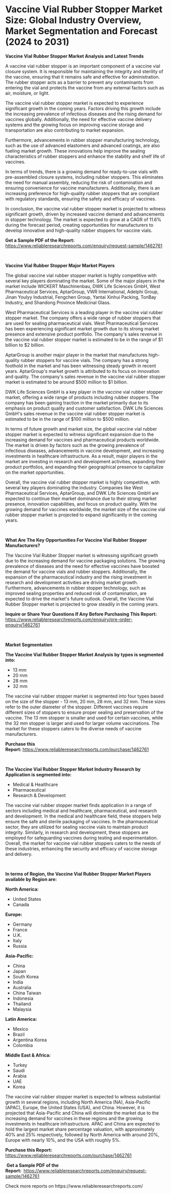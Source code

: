 <p><h1>Vaccine Vial Rubber Stopper Market Size: Global Industry Overview, Market Segmentation and Forecast (2024 to 2031)</h1></p><p><strong>Vaccine Vial Rubber Stopper Market Analysis and Latest Trends</strong></p>
<p><p>A vaccine vial rubber stopper is an important component of a vaccine vial closure system. It is responsible for maintaining the integrity and sterility of the vaccine, ensuring that it remains safe and effective for administration. The rubber stopper acts as a barrier to prevent any contaminants from entering the vial and protects the vaccine from any external factors such as air, moisture, or light.</p><p>The vaccine vial rubber stopper market is expected to experience significant growth in the coming years. Factors driving this growth include the increasing prevalence of infectious diseases and the rising demand for vaccines globally. Additionally, the need for effective vaccine delivery systems and the growing focus on improving vaccine storage and transportation are also contributing to market expansion.</p><p>Furthermore, advancements in rubber stopper manufacturing technology, such as the use of advanced elastomers and advanced coatings, are also fueling market growth. These innovations help improve the sealing characteristics of rubber stoppers and enhance the stability and shelf life of vaccines.</p><p>In terms of trends, there is a growing demand for ready-to-use vials with pre-assembled closure systems, including rubber stoppers. This eliminates the need for manual assembly, reducing the risk of contamination and ensuring convenience for vaccine manufacturers. Additionally, there is an increasing preference for high-quality rubber stoppers that are compliant with regulatory standards, ensuring the safety and efficacy of vaccines.</p><p>In conclusion, the vaccine vial rubber stopper market is projected to witness significant growth, driven by increased vaccine demand and advancements in stopper technology. The market is expected to grow at a CAGR of 11.6% during the forecast period, creating opportunities for manufacturers to develop innovative and high-quality rubber stoppers for vaccine vials.</p></p>
<p><strong>Get a Sample PDF of the Report:&nbsp;</strong> <a href="https://www.reliableresearchreports.com/enquiry/request-sample/1462761">https://www.reliableresearchreports.com/enquiry/request-sample/1462761</a></p>
<p>&nbsp;</p>
<p><strong>Vaccine Vial Rubber Stopper Major Market Players</strong></p>
<p><p>The global vaccine vial rubber stopper market is highly competitive with several key players dominating the market. Some of the major players in the market include WICKERT Maschinenbau, DWK Life Sciences GmbH, West Pharmaceutical Services, AptarGroup, VWR International, Adelphi Group, Jinan Youlyy Industrial, Fengchen Group, Yantai Xinhui Packing, TonBay Industry, and Shandong Province Medicinal Glass.</p><p>West Pharmaceutical Services is a leading player in the vaccine vial rubber stopper market. The company offers a wide range of rubber stoppers that are used for sealing pharmaceutical vials. West Pharmaceutical Services has been experiencing significant market growth due to its strong market presence and extensive product portfolio. The company's sales revenue in the vaccine vial rubber stopper market is estimated to be in the range of $1 billion to $2 billion.</p><p>AptarGroup is another major player in the market that manufactures high-quality rubber stoppers for vaccine vials. The company has a strong foothold in the market and has been witnessing steady growth in recent years. AptarGroup's market growth is attributed to its focus on innovation and quality. The company's sales revenue in the vaccine vial rubber stopper market is estimated to be around $500 million to $1 billion.</p><p>DWK Life Sciences GmbH is a key player in the vaccine vial rubber stopper market, offering a wide range of products including rubber stoppers. The company has been gaining traction in the market primarily due to its emphasis on product quality and customer satisfaction. DWK Life Sciences GmbH's sales revenue in the vaccine vial rubber stopper market is estimated to be in the range of $100 million to $500 million.</p><p>In terms of future growth and market size, the global vaccine vial rubber stopper market is expected to witness significant expansion due to the increasing demand for vaccines and pharmaceutical products worldwide. The market is driven by factors such as the growing prevalence of infectious diseases, advancements in vaccine development, and increasing investments in healthcare infrastructure. As a result, major players in the market are investing in research and development activities, expanding their product portfolios, and expanding their geographical presence to capitalize on the market opportunities.</p><p>Overall, the vaccine vial rubber stopper market is highly competitive, with several key players dominating the industry. Companies like West Pharmaceutical Services, AptarGroup, and DWK Life Sciences GmbH are expected to continue their market dominance due to their strong market presence, innovation capabilities, and focus on product quality. With the growing demand for vaccines worldwide, the market size of the vaccine vial rubber stopper market is projected to expand significantly in the coming years.</p></p>
<p>&nbsp;</p>
<p><strong>What Are The Key Opportunities For Vaccine Vial Rubber Stopper Manufacturers?</strong></p>
<p><p>The Vaccine Vial Rubber Stopper market is witnessing significant growth due to the increasing demand for vaccine packaging solutions. The growing prevalence of diseases and the need for effective vaccines have boosted the demand for vaccine vials and rubber stoppers. Additionally, the expansion of the pharmaceutical industry and the rising investment in research and development activities are driving market growth. Furthermore, advancements in rubber stopper technology, such as improved sealing properties and reduced risk of contamination, are expected to drive the market's future outlook. Overall, the Vaccine Vial Rubber Stopper market is projected to grow steadily in the coming years.</p></p>
<p><strong>Inquire or Share Your Questions If Any Before Purchasing This Report:</strong> <a href="https://www.reliableresearchreports.com/enquiry/pre-order-enquiry/1462761">https://www.reliableresearchreports.com/enquiry/pre-order-enquiry/1462761</a></p>
<p>&nbsp;</p>
<p><strong>Market Segmentation</strong></p>
<p><strong>The Vaccine Vial Rubber Stopper Market Analysis by types is segmented into:</strong></p>
<p><ul><li>13 mm</li><li>20 mm</li><li>28 mm</li><li>32 mm</li></ul></p>
<p><p>The vaccine vial rubber stopper market is segmented into four types based on the size of the stopper - 13 mm, 20 mm, 28 mm, and 32 mm. These sizes refer to the outer diameter of the stopper. Different vaccines require different sizes of stoppers to ensure proper sealing and preservation of the vaccine. The 13 mm stopper is smaller and used for certain vaccines, while the 32 mm stopper is larger and used for larger volume vaccinations. The market for these stoppers caters to the diverse needs of vaccine manufacturers.</p></p>
<p><strong>Purchase this Report:&nbsp;</strong><a href="https://www.reliableresearchreports.com/purchase/1462761">https://www.reliableresearchreports.com/purchase/1462761</a></p>
<p>&nbsp;</p>
<p><strong>The Vaccine Vial Rubber Stopper Market Industry Research by Application is segmented into:</strong></p>
<p><ul><li>Medical & Healthcare</li><li>Pharmaceutical</li><li>Research & Development</li></ul></p>
<p><p>The vaccine vial rubber stopper market finds application in a range of sectors including medical and healthcare, pharmaceutical, and research and development. In the medical and healthcare field, these stoppers help ensure the safe and sterile packaging of vaccines. In the pharmaceutical sector, they are utilized for sealing vaccine vials to maintain product integrity. Similarly, in research and development, these stoppers are employed for safeguarding vaccines during testing and experimentation. Overall, the market for vaccine vial rubber stoppers caters to the needs of these industries, enhancing the security and efficacy of vaccine storage and delivery.</p></p>
<p>&nbsp;</p>
<p><strong>In terms of Region, the Vaccine Vial Rubber Stopper Market Players available by Region are:</strong></p>
<p>
    <p> <strong> North America: </strong>
        <ul>
            <li>United States</li>
            <li>Canada</li>
        </ul>
        </p> 
    <p> <strong> Europe: </strong>
        <ul>
            <li>Germany</li>
            <li>France</li>
            <li>U.K.</li>
            <li>Italy</li>
            <li>Russia</li>
        </ul>
        </p> 
    <p> <strong> Asia-Pacific: </strong>
        <ul>
            <li>China</li>
            <li>Japan</li>
            <li>South Korea</li>
            <li>India</li>
            <li>Australia</li>
            <li>China Taiwan</li>
            <li>Indonesia</li>
            <li>Thailand</li>
            <li>Malaysia</li>
        </ul>
        </p> 
    <p> <strong> Latin America: </strong>
        <ul>
            <li>Mexico</li>
            <li>Brazil</li>
            <li>Argentina Korea</li>
            <li>Colombia</li>
        </ul>
        </p> 
    <p> <strong> Middle East & Africa: </strong>
        <ul>
            <li>Turkey</li>
            <li>Saudi</li>
            <li>Arabia</li>
            <li>UAE</li>
            <li>Korea</li>
        </ul>
    </p>
    </p>
<p><p>The vaccine vial rubber stopper market is expected to witness substantial growth in several regions, including North America (NA), Asia-Pacific (APAC), Europe, the United States (USA), and China. However, it is projected that Asia-Pacific and China will dominate the market due to the increasing demand for vaccines in these regions and the growing investments in healthcare infrastructure. APAC and China are expected to hold the largest market share percentage valuation, with approximately 40% and 25% respectively, followed by North America with around 20%, Europe with nearly 10%, and the USA with roughly 5%.</p></p>
<p><strong>Purchase this Report: </strong><a href="https://www.reliableresearchreports.com/purchase/1462761">https://www.reliableresearchreports.com/purchase/1462761</a></p>
<p>&nbsp;<strong>Get a Sample PDF of the Report:&nbsp;&nbsp;</strong><a href="https://www.reliableresearchreports.com/enquiry/request-sample/1462761">https://www.reliableresearchreports.com/enquiry/request-sample/1462761</a></p>
<p><strong></strong></p>
<p>Check more reports on https://www.reliableresearchreports.com/</p>